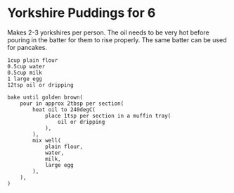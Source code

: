 Yorkshire Puddings for 6
========================

Makes 2-3 yorkshires per person. The oil needs to be very hot before pouring in the batter for them to rise properly. The same batter can be used for pancakes.

    1cup plain flour
    0.5cup water
    0.5cup milk
    1 large egg
    12tsp oil or dripping

    bake until golden brown(
        pour in approx 2tbsp per section(
            heat oil to 240degC(
                place 1tsp per section in a muffin tray(
                    oil or dripping
                ),
            ),
            mix well(
                plain flour,
                water,
                milk,
                large egg
            ),
        ),
    )
